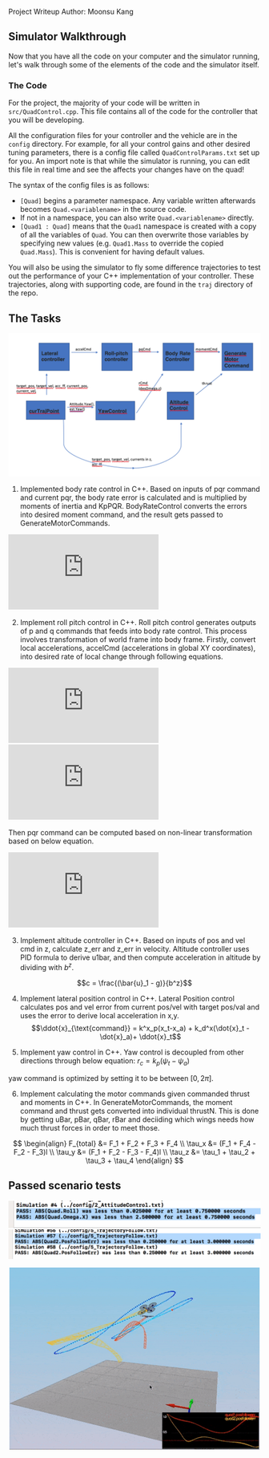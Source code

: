 
Project Writeup 
Author: Moonsu Kang

[image1]: ./img1.png
[image2]: ./img2.png
[image3]: ./img3.png


## Simulator Walkthrough ##

Now that you have all the code on your computer and the simulator running, let's walk through some of the elements of the code and the simulator itself.

### The Code ###

For the project, the majority of your code will be written in `src/QuadControl.cpp`.  This file contains all of the code for the controller that you will be developing.

All the configuration files for your controller and the vehicle are in the `config` directory.  For example, for all your control gains and other desired tuning parameters, there is a config file called `QuadControlParams.txt` set up for you.  An import note is that while the simulator is running, you can edit this file in real time and see the affects your changes have on the quad!

The syntax of the config files is as follows:

 - `[Quad]` begins a parameter namespace.  Any variable written afterwards becomes `Quad.<variablename>` in the source code.
 - If not in a namespace, you can also write `Quad.<variablename>` directly.
 - `[Quad1 : Quad]` means that the `Quad1` namespace is created with a copy of all the variables of `Quad`.  You can then overwrite those variables by specifying new values (e.g. `Quad1.Mass` to override the copied `Quad.Mass`).  This is convenient for having default values.

You will also be using the simulator to fly some difference trajectories to test out the performance of your C++ implementation of your controller. These trajectories, along with supporting code, are found in the `traj` directory of the repo.


## The Tasks ##

![alt text][image1]

1. Implemented body rate control in C++.
Based on inputs of pqr command and current pqr, the body rate error is calculated and is multiplied by moments of inertia and KpPQR.
BodyRateControl converts the errors into desired moment command, and the result gets passed to GenerateMotorCommands.

![eq1](http://latex.codecogs.com/gif.latex?%24%24%20%5Cbegin%7Balign%7D%20%5Cbar%7Bu%7D_p%20%26%3D%20k_%7Bp-p%7D%20*%20p_%7B%5Ctext%7Berror%7D%7D%20%5C%5C%20%5Cbar%7Bu%7D_q%20%26%3D%20k_%7Bp-q%7D%20*%20q_%7B%5Ctext%7Berror%7D%7D%20%5C%5C%20%5Cbar%7Bu%7D_r%20%26%3D%20k_%7Bp-r%7D%20*%20r_%7B%5Ctext%7Berror%7D%7D%20%5Cend%7Balign%7D%20%24%24) 

2. Implement roll pitch control in C++.
Roll pitch control generates outputs of p and q commands that feeds into body rate control. This process involves transformation of world frame into body frame. 
Firstly, convert local accelerations, accelCmd (accelerations in global XY coordinates), into desired rate of local change through following equations.

![eq2](http://latex.codecogs.com/gif.latex?%24%24%5Cdot%7Bb%7D%5Ex_c%20%3D%20k_p%28b%5Ex_c%20-%20b%5Ex_a%29%24%24)
![eq3](http://latex.codecogs.com/gif.latex?%24%24%5Cdot%7Bb%7D%5Ey_c%20%3D%20k_p%28b%5Ey_c%20-%20b%5Ey_a%29%24%24)

Then pqr command can be computed based on non-linear transformation based on below equation.

![eq4](http://latex.codecogs.com/gif.latex?%24%24%20%5Cbegin%7Bpmatrix%7D%20p_c%20%5C%5C%20q_c%20%5C%5C%20%5Cend%7Bpmatrix%7D%20%3D%20%5Cfrac%7B1%7D%7BR_%7B33%7D%7D%5Cbegin%7Bpmatrix%7D%20R_%7B21%7D%20%26%20-R_%7B11%7D%20%5C%5C%20R_%7B22%7D%20%26%20-R_%7B12%7D%20%5Cend%7Bpmatrix%7D%20%5Ctimes%20%5Cbegin%7Bpmatrix%7D%20%5Cdot%7Bb%7D%5Ex_c%20%5C%5C%20%5Cdot%7Bb%7D%5Ey_c%20%5Cend%7Bpmatrix%7D%20%24%24)

3. Implement altitude controller in C++.
Based on inputs of pos and vel cmd in z, calculate z_err and z_err in velocity. Altitude controller uses PID formula to derive u1bar, and then compute acceleration in altitude by dividing with $b^z$. 

$$c = \frac{(\bar{u}_1 - g)}{b^z}$$


4. Implement lateral position control in C++.
Lateral Position control calculates pos and vel error from current pos/vel with target pos/val and uses the error to derive local acceleration in x,y.
$$\ddot{x}_{\text{command}} =  k^x_p(x_t-x_a) + k_d^x(\dot{x}_t - \dot{x}_a)+ \ddot{x}_t$$


5. Implement yaw control in C++.
Yaw control is decoupled from other directions through below equation:
$r_c = k_p (\psi_t - \psi_a)$

yaw command is optimized by setting it to be between $[0, 2\pi]$.

6. Implement calculating the motor commands given commanded thrust and moments in C++.
In GenerateMotorCommands, the moment command and thrust gets converted into individual thrustN.
This is done by getting uBar, pBar, qBar, rBar and deciiding which wings needs how much thrust forces in order to meet those.

$$
\begin{align}
F_{total} &= F_1 + F_2 + F_3 + F_4 \\
\tau_x &= (F_1 + F_4 - F_2 - F_3)l \\
\tau_y &= (F_1 + F_2 - F_3 - F_4)l \\
\tau_z &= \tau_1 + \tau_2 + \tau_3 + \tau_4
\end{align}
$$

## Passed scenario tests ## 

![alt text][image2]
![alt text][image3]


<p align="center">
<img src="./scenario5.gif" width="500"/>
</p>

